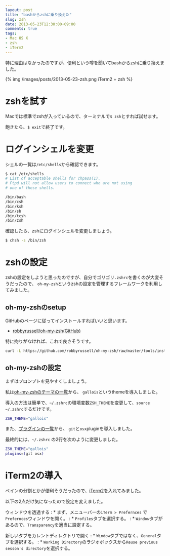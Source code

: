 ```yaml
---
layout: post
title: "bashからzshに乗り換えた"
slug: zsh
date: 2013-05-23T12:30:00+09:00
comments: true
tags:
- Mac OS X
- zsh
- iTerm2
---
```


特に理由はなかったのですが、便利という噂を聞いてbashからzshに乗り換えました。

{% img /images/posts/2013-05-23-zsh.png iTerm2 + zsh %}

# zshを試す

Macでは標準でzshが入っているので、ターミナルで`$ zsh`とすれば試せます。

飽きたら、`$ exit`で終了です。

<!--more-->

# ログインシェルを変更

シェルの一覧は`/etc/shells`から確認できます。

``` bash シェルの一覧を確認
$ cat /etc/shells
# List of acceptable shells for chpass(1).
# Ftpd will not allow users to connect who are not using
# one of these shells.

/bin/bash
/bin/csh
/bin/ksh
/bin/sh
/bin/tcsh
/bin/zsh
```

確認したら、zshにログインシェルを変更しましょう。

``` bash ログインシェルをzshにする
$ chsh -s /bin/zsh
```

# zshの設定

zshの設定をしようと思ったのですが、自分でゴリゴリ`.zshrc`を書くのが大変そうだったので、
`oh-my-zsh`というzshの設定を管理するフレームワークを利用してみました。

## oh-my-zshのsetup

GitHubのページに従ってインストールすればいいと思います。

* [robbyrussell/oh-my-zsh(GitHub)](https://github.com/robbyrussell/oh-my-zsh)

特に拘りがなければ、これで良さそうです。

``` bash oh-my-zshの自動インストール
curl -L https://github.com/robbyrussell/oh-my-zsh/raw/master/tools/install.sh | sh
```

## oh-my-zshの設定

まずはプロンプトを見やすくしましょう。

私は[oh-my-zshのテーマの一覧](https://github.com/robbyrussell/oh-my-zsh/wiki/themes)から、
`gallois`というthemeを導入しました。

導入の方法は簡単で、`~/.zshrc`の環境変数`ZSH_THEME`を変更して、`source ~/.zshrc`するだけです。

``` bash .zshrc
ZSH_THEME="gallois"
```

<!--
なぜか、zshにしてからなぜかターミナルで新規タブを開くと、
カレントディレクトリではなくホームディレクトリで開かれるようになってしまいました。
この問題は、oh-my-zshの`osx`というプラグインを利用すれば解決しました。
-->

また、[プラグインの一覧](https://github.com/robbyrussell/oh-my-zsh/wiki/Plugins)から、
`git`と`osx`pluginを導入しました。

最終的には、`~/.zshrc` の2行を次のように変更しました。

``` bash .zshrc
ZSH_THEME="gallois"
plugins=(git osx)
```

# iTerm2の導入

ペインの分割とかが便利そうだったので、[iTerm2](http://www.iterm2.com/#/section/home)を入れてみました。

以下の2点だけ気になったので設定を変えました。

ウィンドウを透過する
: * まず、メニューバーの`iTerm > Prefernces` で `Prefernces`ウィンドウを開く。
: * `Profiles`タブを選択する。
: * `Window`タブがあるので、`Transparency`を適当に設定する。

新しいタブをカレントディレクトリで開く
: * `Window`タブではなく、`General`タブを選択する。
: * `Working Directory`のラジオボックスから`Reuse previous sesson's directory`を選択する。

